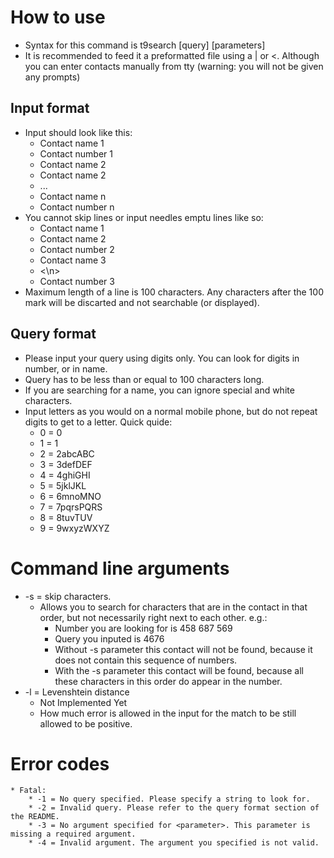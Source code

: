 # How to use
* Syntax for this command is t9search [query] [parameters]
* It is recommended to feed it a preformatted file using a | or <. Although you can enter contacts manually from tty (warning: you will not be given any prompts)

## Input format
* Input should look like this:
	* Contact name 1
	* Contact number 1
	* Contact name 2
	* Contact name 2
	* ...
	* Contact name n
	* Contact number n
* You cannot skip lines or input needles emptu lines like so:
	* Contact name 1
	* Contact name 2
	* Contact number 2
	* Contact name 3
	* <\n>
	* Contact number 3
* Maximum length of a line is 100 characters. Any characters after the 100 mark will be discarted and not searchable (or displayed).

## Query format
* Please input your query using digits only. You can look for digits in number, or in name.
* Query has to be less than or equal to 100 characters long.
* If you are searching for a name, you can ignore special and white characters.
* Input letters as you would on a normal mobile phone, but do not repeat digits to get to a letter. Quick quide:
	* 0 = 0
	* 1 = 1
	* 2 = 2abcABC
	* 3 = 3defDEF
	* 4 = 4ghiGHI
	* 5 = 5jklJKL
	* 6 = 6mnoMNO
	* 7 = 7pqrsPQRS
	* 8 = 8tuvTUV
	* 9 = 9wxyzWXYZ

# Command line arguments
* -s = skip characters.
	* Allows you to search for characters that are in the  contact in that order, but not necessarily right next to each other. e.g.:
		* Number you are looking for is 458 687 569
		* Query you inputed is 4676
		* Without -s parameter this contact will not be found, because it does not contain this sequence of numbers.
		* With the -s parameter this contact will be found, because all these characters in this order do appear in the number.
* -l = Levenshtein distance
	* Not Implemented Yet
	* How much error is allowed in the input for the match to be still allowed to be positive.

# Error codes
	* Fatal:
		* -1 = No query specified. Please specify a string to look for.
		* -2 = Invalid query. Please refer to the query format section of the README.
		* -3 = No argument specified for <parameter>. This parameter is missing a required argument.
		* -4 = Invalid argument. The argument you specified is not valid.
